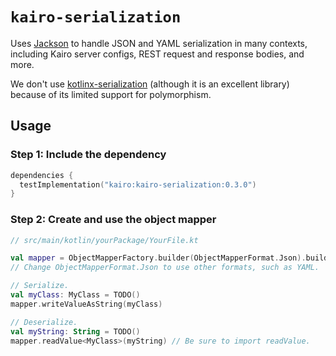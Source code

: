 # `kairo-serialization`

Uses [Jackson](https://github.com/FasterXML/jackson)
to handle JSON and YAML serialization in many contexts,
including Kairo server configs, REST request and response bodies, and more.

We don't use [kotlinx-serialization](https://github.com/Kotlin/kotlinx.serialization)
(although it is an excellent library)
because of its limited support for polymorphism.

## Usage

### Step 1: Include the dependency

```kotlin
dependencies {
  testImplementation("kairo:kairo-serialization:0.3.0")
}
```

### Step 2: Create and use the object mapper

```kotlin
// src/main/kotlin/yourPackage/YourFile.kt

val mapper = ObjectMapperFactory.builder(ObjectMapperFormat.Json).build()
// Change ObjectMapperFormat.Json to use other formats, such as YAML.

// Serialize.
val myClass: MyClass = TODO()
mapper.writeValueAsString(myClass)

// Deserialize.
val myString: String = TODO()
mapper.readValue<MyClass>(myString) // Be sure to import readValue.
```

